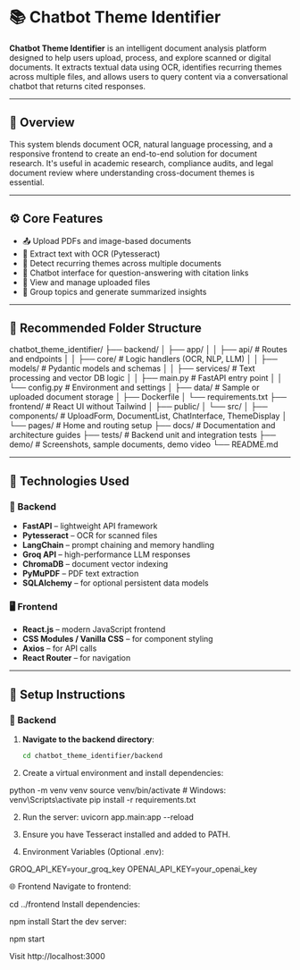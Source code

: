 # 📚 Chatbot Theme Identifier

**Chatbot Theme Identifier** is an intelligent document analysis platform designed to help users upload, process, and explore scanned or digital documents. It extracts textual data using OCR, identifies recurring themes across multiple files, and allows users to query content via a conversational chatbot that returns cited responses.

---

## 🧩 Overview

This system blends document OCR, natural language processing, and a responsive frontend to create an end-to-end solution for document research. It's useful in academic research, compliance audits, and legal document review where understanding cross-document themes is essential.

---

## ⚙️ Core Features

- 📤 Upload PDFs and image-based documents
- 🧠 Extract text with OCR (Pytesseract)
- 🧵 Detect recurring themes across multiple documents
- 💬 Chatbot interface for question-answering with citation links
- 📄 View and manage uploaded files
- 📑 Group topics and generate summarized insights

---

## 🧱 Recommended Folder Structure

chatbot_theme_identifier/
├── backend/
│ ├── app/
│ │ ├── api/ # Routes and endpoints
│ │ ├── core/ # Logic handlers (OCR, NLP, LLM)
│ │ ├── models/ # Pydantic models and schemas
│ │ ├── services/ # Text processing and vector DB logic
│ │ ├── main.py # FastAPI entry point
│ │ └── config.py # Environment and settings
│ ├── data/ # Sample or uploaded document storage
│ ├── Dockerfile
│ └── requirements.txt
├── frontend/ # React UI without Tailwind
│ ├── public/
│ └── src/
│ ├── components/ # UploadForm, DocumentList, ChatInterface, ThemeDisplay
│ └── pages/ # Home and routing setup
├── docs/ # Documentation and architecture guides
├── tests/ # Backend unit and integration tests
├── demo/ # Screenshots, sample documents, demo video
└── README.md



---

## 🚀 Technologies Used

### 📌 Backend
- **FastAPI** – lightweight API framework
- **Pytesseract** – OCR for scanned files
- **LangChain** – prompt chaining and memory handling
- **Groq API** – high-performance LLM responses
- **ChromaDB** – document vector indexing
- **PyMuPDF** – PDF text extraction
- **SQLAlchemy** – for optional persistent data models

### 🖥️ Frontend
- **React.js** – modern JavaScript frontend
- **CSS Modules / Vanilla CSS** – for component styling
- **Axios** – for API calls
- **React Router** – for navigation

---

## 🔧 Setup Instructions

### 🐍 Backend

1. **Navigate to the backend directory**:
   ```bash
   cd chatbot_theme_identifier/backend


1. Create a virtual environment and install dependencies:

python -m venv venv
source venv/bin/activate  # Windows: venv\Scripts\activate
pip install -r requirements.txt

2. Run the server:
uvicorn app.main:app --reload

3. Ensure you have Tesseract installed and added to PATH.

4. Environment Variables (Optional .env):

GROQ_API_KEY=your_groq_key
OPENAI_API_KEY=your_openai_key


🌐 Frontend
Navigate to frontend:


cd ../frontend
Install dependencies:

npm install
Start the dev server:

npm start

Visit http://localhost:3000